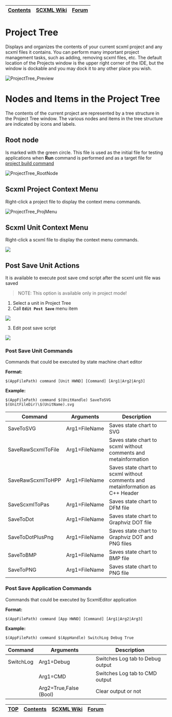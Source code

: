 <a name="top-anchor"/>

| [Contents](../README.md#table-of-contents) | [SCXML Wiki](https://alexzhornyak.github.io/SCXML-tutorial/) | [Forum](https://github.com/alexzhornyak/ScxmlEditor-Tutorial/discussions) |
|---|---|---|

# Project Tree
Displays and organizes the contents of your current scxml project and any scxml files it contains. You can perform many important project management tasks, such as adding, removing scxml files, etc. The default location of the Projects window is the upper right corner of the IDE, but the window is dockable and you may dock it to any other place you wish.

![ProjectTree_Preview](../Images/ProjectTree_Preview.png)

# Nodes and Items in the Project Tree
The contents of the current project are represented by a tree structure in the Project Tree window. The various nodes and items in the tree structure are indicated by icons and labels.

## Root node
Is marked with the green circle. This file is used as the initial file for testing applications when **Run** command is performed and as a target file for [project build command](ProjectBuild.md)

![ProjectTree_RootNode](../Images/ProjectTree_RootNode.png)

## Scxml Project Context Menu
Right-click a project file to display the context menu commands.

![ProjectTree_ProjMenu](../Images/ProjectTree_ProjMenu.png)

## Scxml Unit Context Menu
Right-click a scxml file to display the context menu commands.

![](../Images/ProjectTree_UnitMenu.png)

## Post Save Unit Actions
It is available to execute post save cmd script after the scxml unit file was saved

> NOTE: This option is available only in project mode!

1. Select a unit in Project Tree
2. Call **`Edit Post Save`** menu item

![](../Images/PostSaveUnit.png)

3. Edit post save script

![](../Images/PostSaveUnit_Macro.png)

### Post Save Unit Commands
Commands that could be executed by state machine chart editor

**Format:**

```batch
$(AppFilePath) command [Unit HWND] [Command] [Arg1|Arg2|Arg3]
```

**Example:**

```batch
$(AppFilePath) command $(UnitHandle) SaveToSVG $(UnitFileDir)\$(UnitName).svg
```

| Command | Arguments | Description |
|---|---|---|
| SaveToSVG | Arg1=FileName | Saves state chart to SVG |
| SaveRawScxmlToFile | Arg1=FileName | Saves state chart to scxml without comments and metainformation |
| SaveRawScxmlToHPP | Arg1=FileName | Saves state chart to scxml without comments and metainformation as C++ Header |
| SaveScxmlToPas | Arg1=FileName | Saves state chart to DFM file |
| SaveToDot | Arg1=FileName | Saves state chart to Graphviz DOT file |
| SaveToDotPlusPng | Arg1=FileName | Saves state chart to Graphviz DOT and PNG files |
| SaveToBMP | Arg1=FileName | Saves state chart to BMP file |
| SaveToPNG | Arg1=FileName | Saves state chart to PNG file |

### Post Save Application Commands
Commands that could be executed by ScxmlEditor application

**Format:**

```batch
$(AppFilePath) command [App HWND] [Command] [Arg1|Arg2|Arg3]
```

**Example:**

```batch
$(AppFilePath) command $(AppHandle) SwitchLog Debug True
```

| Command | Arguments | Description |
|---|---|---|
| SwitchLog | Arg1=Debug| Switches Log tab to Debug output |
|  | Arg1=CMD | Switches Log tab to CMD output |
|  | Arg2=True,False (Bool) | Clear output or not |


| [TOP](#top-anchor) | [Contents](../README.md#table-of-contents) | [SCXML Wiki](https://alexzhornyak.github.io/SCXML-tutorial/) | [Forum](https://github.com/alexzhornyak/ScxmlEditor-Tutorial/discussions) |
|---|---|---|---|
